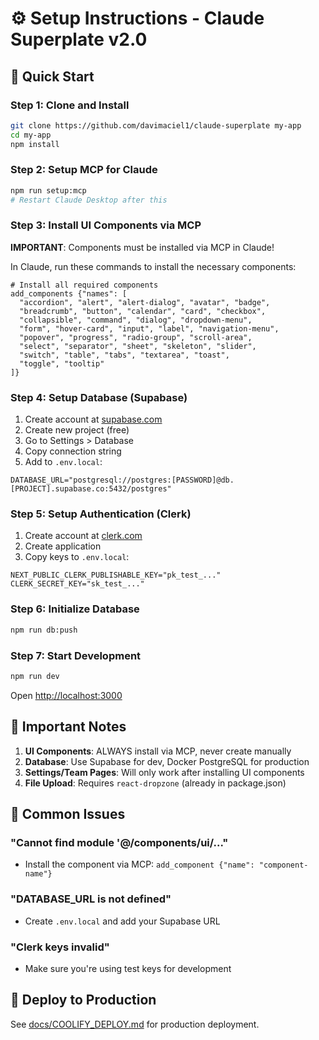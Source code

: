 # ⚙️ Setup Instructions - Claude Superplate v2.0

## 🚀 Quick Start

### Step 1: Clone and Install
```bash
git clone https://github.com/davimaciel1/claude-superplate my-app
cd my-app
npm install
```

### Step 2: Setup MCP for Claude
```bash
npm run setup:mcp
# Restart Claude Desktop after this
```

### Step 3: Install UI Components via MCP

**IMPORTANT**: Components must be installed via MCP in Claude!

In Claude, run these commands to install the necessary components:

```
# Install all required components
add_components {"names": [
  "accordion", "alert", "alert-dialog", "avatar", "badge",
  "breadcrumb", "button", "calendar", "card", "checkbox",
  "collapsible", "command", "dialog", "dropdown-menu",
  "form", "hover-card", "input", "label", "navigation-menu",
  "popover", "progress", "radio-group", "scroll-area",
  "select", "separator", "sheet", "skeleton", "slider",
  "switch", "table", "tabs", "textarea", "toast",
  "toggle", "tooltip"
]}
```

### Step 4: Setup Database (Supabase)

1. Create account at [supabase.com](https://supabase.com)
2. Create new project (free)
3. Go to Settings > Database
4. Copy connection string
5. Add to `.env.local`:

```env
DATABASE_URL="postgresql://postgres:[PASSWORD]@db.[PROJECT].supabase.co:5432/postgres"
```

### Step 5: Setup Authentication (Clerk)

1. Create account at [clerk.com](https://clerk.com)
2. Create application
3. Copy keys to `.env.local`:

```env
NEXT_PUBLIC_CLERK_PUBLISHABLE_KEY="pk_test_..."
CLERK_SECRET_KEY="sk_test_..."
```

### Step 6: Initialize Database

```bash
npm run db:push
```

### Step 7: Start Development

```bash
npm run dev
```

Open [http://localhost:3000](http://localhost:3000)

## 📝 Important Notes

1. **UI Components**: ALWAYS install via MCP, never create manually
2. **Database**: Use Supabase for dev, Docker PostgreSQL for production
3. **Settings/Team Pages**: Will only work after installing UI components
4. **File Upload**: Requires `react-dropzone` (already in package.json)

## 🚨 Common Issues

### "Cannot find module '@/components/ui/..."
- Install the component via MCP: `add_component {"name": "component-name"}`

### "DATABASE_URL is not defined"
- Create `.env.local` and add your Supabase URL

### "Clerk keys invalid"
- Make sure you're using test keys for development

## 🚀 Deploy to Production

See [docs/COOLIFY_DEPLOY.md](docs/COOLIFY_DEPLOY.md) for production deployment.